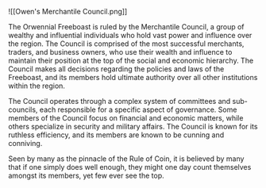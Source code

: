 ![[Owen's Merchantile Council.png]]

The Orwennial Freeboast is ruled by the Merchantile Council, a group of wealthy and influential individuals who hold vast power and influence over the region. The Council is comprised of the most successful merchants, traders, and business owners, who use their wealth and influence to maintain their position at the top of the social and economic hierarchy. The Council makes all decisions regarding the policies and laws of the Freeboast, and its members hold ultimate authority over all other institutions within the region.

The Council operates through a complex system of committees and sub-councils, each responsible for a specific aspect of governance. Some members of the Council focus on financial and economic matters, while others specialize in security and military affairs. The Council is known for its ruthless efficiency, and its members are known to be cunning and conniving.

Seen by many as the pinnacle of the Rule of Coin, it is believed by many that if one simply does well enough, they might one day count themselves amongst its members, yet few ever see the top. 